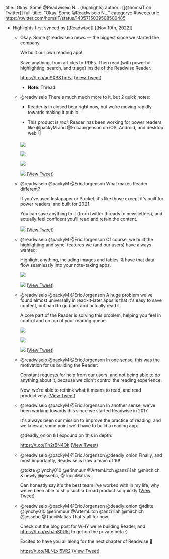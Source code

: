 title:: Okay. Some @Readwiseio N... (highlights)
author:: [[@homsiT on Twitter]]
full-title:: "Okay. Some @Readwiseio N..."
category:: #tweets
url:: https://twitter.com/homsiT/status/1435715039508500485

- Highlights first synced by [[Readwise]] [[Nov 19th, 2022]]
	- Okay. Some @readwiseio news — the biggest since we started the company.
	  
	  We built our own reading app!
	  
	  Save anything, from articles to PDFs. Then read (with powerful highlighting, search, and triage) inside of the Readwise Reader.
	  
	  https://t.co/auSXBSTmEJ ([View Tweet](https://twitter.com/homsiT/status/1435715039508500485))
		- **Note**: Thread
	- @readwiseio There's much much more to it, but 2 quick notes:
	  
	  * Reader is in closed beta right now, but we're moving rapidly towards making it public
	  
	  * This product is _real_: Reader has been working for power readers like @packyM and @EricJorgenson on iOS, Android, and desktop web 👇 
	  
	  ![](https://pbs.twimg.com/media/E-yvmL7XsAoRcrv.jpg) 
	  
	  ![](https://pbs.twimg.com/media/E-yvmL9XsAABznE.jpg) 
	  
	  ![](https://pbs.twimg.com/media/E-yv0qRWEAc7I95.jpg) 
	  
	  ![](https://pbs.twimg.com/media/E-yv1zwXMAMJms_.jpg) ([View Tweet](https://twitter.com/homsiT/status/1435715742062743563))
	- @readwiseio @packyM @EricJorgenson What makes Reader different?
	  
	  If you've used Instapaper or Pocket, it's like those except it's built for power readers, and built for 2021.
	  
	  You can save anything to it (from twitter threads to newsletters), and actually feel confident you'll read and retain the content. 
	  
	  ![](https://pbs.twimg.com/media/E-yxS4bXoAk6bi7.jpg) ([View Tweet](https://twitter.com/homsiT/status/1435717394660483077))
	- @readwiseio @packyM @EricJorgenson Of course, we built the highlighting and sync' features we (and our users) have always wanted:
	  
	  Highlight anything, including images and tables, & have that data flow seamlessly into your note-taking apps. 
	  
	  ![](https://pbs.twimg.com/media/E-yzdt_XoAUsUtg.jpg) 
	  
	  ![](https://pbs.twimg.com/media/E-yzfeFWUAUZtxc.jpg) ([View Tweet](https://twitter.com/homsiT/status/1435719785027973121))
	- @readwiseio @packyM @EricJorgenson A huge problem we've found almost universally in read-it-later apps is that it's easy to save content, but hard to go back and actually read it.
	  
	  A core part of the Reader is solving this problem, helping you feel in control and on top of your reading queue. 
	  
	  ![](https://pbs.twimg.com/media/E-y5Gy4XsAI-o6H.jpg) 
	  
	  ![](https://pbs.twimg.com/media/E-y5HruWQAMRMvD.jpg) 
	  
	  ![](https://pbs.twimg.com/media/E-y5HsMXEAUex8s.jpg) ([View Tweet](https://twitter.com/homsiT/status/1435725983026450432))
	- @readwiseio @packyM @EricJorgenson In one sense, this was the motivation for us building the Reader: 
	  
	  Constant requests for help from our users, and not being able to do anything about it, because we didn't control the reading experience. 
	  
	  Now, we're able to rethink what it means to read, and read productively. ([View Tweet](https://twitter.com/homsiT/status/1435727022962221056))
	- @readwiseio @packyM @EricJorgenson In another sense, we've been working towards this since we started Readwise in 2017.
	  
	  It's always been our mission to improve the practice of reading, and we knew at some point we'd have to build a reading app.
	  
	  @deadly_onion & I expound on this in depth:
	  
	  https://t.co/I1h2rBN4Qk ([View Tweet](https://twitter.com/homsiT/status/1435728475625820167))
	- @readwiseio @packyM @EricJorgenson @deadly_onion Finally, and most importantly, Readwise is now a team of 10!
	  
	  @tdkte @lynchy010 @erinmuur @ArtemLitch @anzi11ah @mirchich & newly @jessebc, @TucciMatias
	  
	  Can honestly say it's the best team I've worked with in my life, why we've been able to ship such a broad product so quickly ([View Tweet](https://twitter.com/homsiT/status/1435732308540207106))
	- @readwiseio @packyM @EricJorgenson @deadly_onion @tdkte @lynchy010 @erinmuur @ArtemLitch @anzi11ah @mirchich @jessebc @TucciMatias That's all for now.
	  
	  Check out the blog post for WHY we're building Reader, and https://t.co/xsbJnS0U5t to get on the private beta :) 
	  
	  Excited to have you all along for the next chapter of Readwise 📖
	  
	  https://t.co/NLNLxl5VR2 ([View Tweet](https://twitter.com/homsiT/status/1435734649892974592))